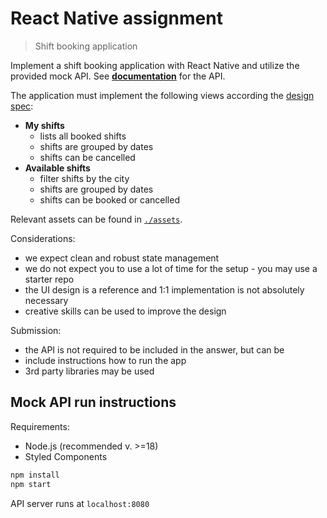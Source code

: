 # React Native assignment

> Shift booking application

Implement a shift booking application with React Native and utilize the provided mock API.
See __[documentation](api/README.md)__ for the API.

The application must implement the following views according the [design spec](./design-spec.pdf):

* __My shifts__
  * lists all booked shifts
  * shifts are grouped by dates
  * shifts can be cancelled
* __Available shifts__
  * filter shifts by the city
  * shifts are grouped by dates
  * shifts can be booked or cancelled

Relevant assets can be found in [`./assets`](./assets).

Considerations:

* we expect clean and robust state management
* we do not expect you to use a lot of time for the setup - you may use a starter repo
* the UI design is a reference and 1:1 implementation is not absolutely necessary
* creative skills can be used to improve the design

Submission:

* the API is not required to be included in the answer, but can be
* include instructions how to run the app
* 3rd party libraries may be used

## Mock API run instructions

Requirements:

* Node.js (recommended v. >=18)
* Styled Components


```bash
npm install
npm start
```

API server runs at `localhost:8080`

